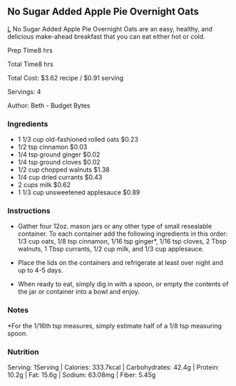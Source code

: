 ## No Sugar Added Apple Pie Overnight Oats
[L](https://www.budgetbytes.com/no-sugar-added-apple-pie-overnight-oats/)
No Sugar Added Apple Pie Overnight Oats are an easy, healthy, and delicious make-ahead breakfast that you can eat either hot or cold.

Prep Time8 hrs

Total Time8 hrs

Total Cost: $3.62 recipe / $0.91 serving

 

Servings: 4

 

Author: Beth - Budget Bytes

### Ingredients

-   1 1/3 cup old-fashioned rolled oats $0.23
-   1/2 tsp cinnamon $0.03
-   1/4 tsp ground ginger $0.02
-   1/4 tsp ground cloves $0.02
-   1/2 cup chopped walnuts $1.38
-   1/4 cup dried currants $0.43
-   2 cups milk $0.62
-   1 1/3 cup unsweetened applesauce $0.89

### Instructions

-   Gather four 12oz. mason jars or any other type of small resealable container. To each container add the following ingredients in this order: 1/3 cup oats, 1/8 tsp cinnamon, 1/16 tsp ginger*, 1/16 tsp cloves, 2 Tbsp walnuts, 1 Tbsp currants, 1/2 cup milk, and 1/3 cup applesauce.
    
-   Place the lids on the containers and refrigerate at least over night and up to 4-5 days.
    
-   When ready to eat, simply dig in with a spoon, or empty the contents of the jar or container into a bowl and enjoy.
    

### Notes

*For the 1/16th tsp measures, simply estimate half of a 1/8 tsp measuring spoon.

### Nutrition

Serving: 1Serving | Calories: 333.7kcal | Carbohydrates: 42.4g | Protein: 10.2g | Fat: 15.6g | Sodium: 63.08mg | Fiber: 5.45g